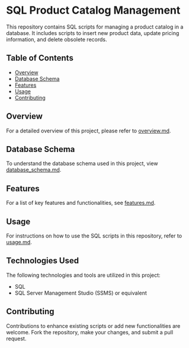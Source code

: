 # SQL Product Catalog Management

This repository contains SQL scripts for managing a product catalog in a database. It includes scripts to insert new product data, update pricing information, and delete obsolete records.

## Table of Contents
- [Overview](#overview)
- [Database Schema](#database-schema)
- [Features](#features)
- [Usage](#usage)
- [Contributing](#contributing)

## Overview

For a detailed overview of this project, please refer to [overview.md](./overview.md).

## Database Schema

To understand the database schema used in this project, view [database_schema.md](./database_schema.md).

## Features

For a list of key features and functionalities, see [features.md](./features.md).

## Usage

For instructions on how to use the SQL scripts in this repository, refer to [usage.md](./usage.md).

## Technologies Used

The following technologies and tools are utilized in this project:
- SQL
- SQL Server Management Studio (SSMS) or equivalent

## Contributing

Contributions to enhance existing scripts or add new functionalities are welcome. Fork the repository, make your changes, and submit a pull request.
